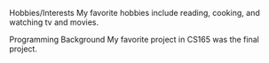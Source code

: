 Hobbies/Interests
My favorite hobbies include reading, cooking, and watching tv and movies.

Programming Background
My favorite project in CS165 was the final project.